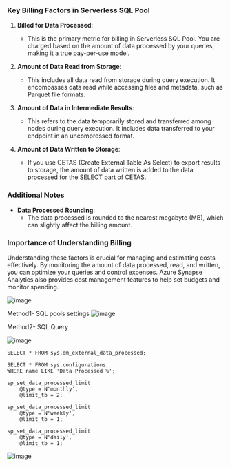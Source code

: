 ### Key Billing Factors in Serverless SQL Pool

1. **Billed for Data Processed**:
   - This is the primary metric for billing in Serverless SQL Pool. You are charged based on the amount of data processed by your queries, making it a true pay-per-use model.

2. **Amount of Data Read from Storage**:
   - This includes all data read from storage during query execution. It encompasses data read while accessing files and metadata, such as Parquet file formats.

3. **Amount of Data in Intermediate Results**:
   - This refers to the data temporarily stored and transferred among nodes during query execution. It includes data transferred to your endpoint in an uncompressed format.

4. **Amount of Data Written to Storage**:
   - If you use CETAS (Create External Table As Select) to export results to storage, the amount of data written is added to the data processed for the SELECT part of CETAS.

### Additional Notes

- **Data Processed Rounding**:
  - The data processed is rounded to the nearest megabyte (MB), which can slightly affect the billing amount.

### Importance of Understanding Billing

Understanding these factors is crucial for managing and estimating costs effectively. By monitoring the amount of data processed, read, and written, you can optimize your queries and control expenses. Azure Synapse Analytics also provides cost management features to help set budgets and monitor spending.



![image](https://github.com/user-attachments/assets/5d73d30f-a150-4adb-add4-d1d7c19e932c)


Method1- SQL pools settings
![image](https://github.com/user-attachments/assets/d5ecd32a-ea0b-4260-a618-ede06aa3c755)

Method2- SQL Query

![image](https://github.com/user-attachments/assets/b6af1082-3397-45ff-aeb6-13835a38c73e)
```
SELECT * FROM sys.dm_external_data_processed;

SELECT * FROM sys.configurations
WHERE name LIKE 'Data Processed %';

sp_set_data_processed_limit
    @type = N'monthly',
    @limit_tb = 2;

sp_set_data_processed_limit
    @type = N'weekly',
    @limit_tb = 1;

sp_set_data_processed_limit
    @type = N'daily',
    @limit_tb = 1;
````   
![image](https://github.com/user-attachments/assets/0f6a17f6-7dc4-4041-bee2-f3211b0f5787)
